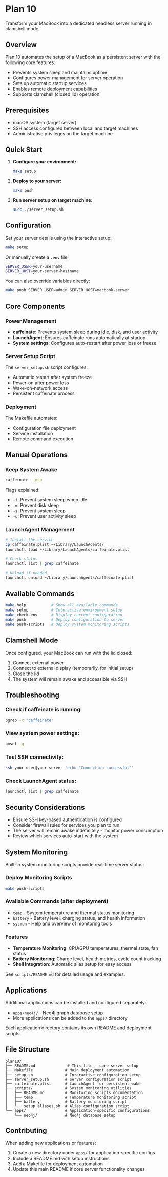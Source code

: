 # Plan 10

Transform your MacBook into a dedicated headless server running in clamshell mode.

## Overview

Plan 10 automates the setup of a MacBook as a persistent server with the following core features:
- Prevents system sleep and maintains uptime
- Configures power management for server operation
- Sets up automatic startup services
- Enables remote deployment capabilities
- Supports clamshell (closed lid) operation

## Prerequisites

- macOS system (target server)
- SSH access configured between local and target machines
- Administrative privileges on the target machine

## Quick Start

1. **Configure your environment:**
   ```sh
   make setup
   ```

2. **Deploy to your server:**
   ```sh
   make push
   ```

3. **Run server setup on target machine:**
   ```sh
   sudo ./server_setup.sh
   ```

## Configuration

Set your server details using the interactive setup:

```sh
make setup
```

Or manually create a `.env` file:
```sh
SERVER_USER=your-username
SERVER_HOST=your-server-hostname
```

You can also override variables directly:
```sh
make push SERVER_USER=admin SERVER_HOST=macbook-server
```

## Core Components

### Power Management
- **caffeinate**: Prevents system sleep during idle, disk, and user activity
- **LaunchAgent**: Ensures caffeinate runs automatically at startup
- **System settings**: Configures auto-restart after power loss or freeze

### Server Setup Script
The `server_setup.sh` script configures:
- Automatic restart after system freeze
- Power-on after power loss
- Wake-on-network access
- Persistent caffeinate process

### Deployment
The Makefile automates:
- Configuration file deployment
- Service installation
- Remote command execution

## Manual Operations

### Keep System Awake
```sh
caffeinate -imsu
```

Flags explained:
- `-i`: Prevent system sleep when idle
- `-m`: Prevent disk sleep  
- `-s`: Prevent system sleep
- `-u`: Prevent user activity sleep

### LaunchAgent Management
```sh
# Install the service
cp caffeinate.plist ~/Library/LaunchAgents/
launchctl load ~/Library/LaunchAgents/caffeinate.plist

# Check status
launchctl list | grep caffeinate

# Unload if needed
launchctl unload ~/Library/LaunchAgents/caffeinate.plist
```

## Available Commands

```sh
make help           # Show all available commands
make setup          # Interactive environment setup
make check-env      # Display current configuration
make push           # Deploy configuration to server
make push-scripts   # Deploy system monitoring scripts
```

## Clamshell Mode

Once configured, your MacBook can run with the lid closed:

1. Connect external power
2. Connect to external display (temporarily, for initial setup)
3. Close the lid
4. The system will remain awake and accessible via SSH

## Troubleshooting

### Check if caffeinate is running:
```sh
pgrep -x "caffeinate"
```

### View system power settings:
```sh
pmset -g
```

### Test SSH connectivity:
```sh
ssh your-user@your-server 'echo "Connection successful"'
```

### Check LaunchAgent status:
```sh
launchctl list | grep caffeinate
```

## Security Considerations

- Ensure SSH key-based authentication is configured
- Consider firewall rules for services you plan to run
- The server will remain awake indefinitely - monitor power consumption
- Review which services auto-start with the system

## System Monitoring

Built-in system monitoring scripts provide real-time server status:

### Deploy Monitoring Scripts
```sh
make push-scripts
```

### Available Commands (after deployment)
- `temp` - System temperature and thermal status monitoring
- `battery` - Battery level, charging status, and health information
- `sysmon` - Help and overview of monitoring tools

### Features
- **Temperature Monitoring**: CPU/GPU temperatures, thermal state, fan status
- **Battery Monitoring**: Charge level, health metrics, cycle count tracking
- **Shell Integration**: Automatic alias setup for easy access

See `scripts/README.md` for detailed usage and examples.

## Applications

Additional applications can be installed and configured separately:

- `apps/neo4j/` - Neo4j graph database setup
- More applications can be added to the `apps/` directory

Each application directory contains its own README and deployment scripts.

## File Structure

```
plan10/
├── README.md              # This file - core server setup
├── Makefile              # Main deployment automation
├── setup.sh              # Interactive configuration setup
├── server_setup.sh       # Server configuration script
├── caffeinate.plist      # LaunchAgent for persistent wake
├── scripts/              # System monitoring utilities
│   ├── README.md         # Monitoring scripts documentation
│   ├── temp              # Temperature monitoring script
│   ├── battery           # Battery monitoring script
│   └── setup_aliases.sh  # Alias configuration script
└── apps/                 # Application-specific configurations
    └── neo4j/            # Neo4j database setup
```

## Contributing

When adding new applications or features:
1. Create a new directory under `apps/` for application-specific configs
2. Include a README.md with setup instructions
3. Add a Makefile for deployment automation
4. Update this main README if core server functionality changes